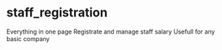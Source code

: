# staff_registration
Everything in one page
Registrate and manage staff salary
Usefull for any basic company 
